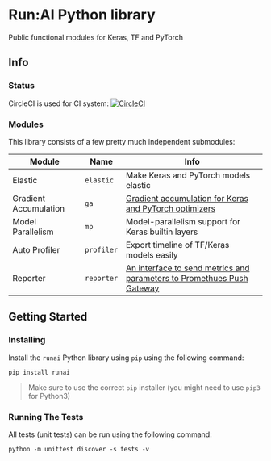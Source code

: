 # Run:AI Python library

Public functional modules for Keras, TF and PyTorch

## Info

### Status

CircleCI is used for CI system:
[![CircleCI](https://circleci.com/gh/run-ai/runai/tree/master.svg?style=svg&circle-token=438045a8ae6e2d2a2253bae97ccf82dc94bcfd5b)](https://circleci.com/gh/run-ai/runai/tree/master)

### Modules

This library consists of a few pretty much independent submodules:

| Module | Name | Info |
|--------|------|------|
| Elastic | `elastic` | Make Keras and PyTorch models elastic |
| Gradient Accumulation | `ga` | [Gradient accumulation for Keras and PyTorch optimizers](runai/ga/README.md) |
| Model Parallelism | `mp` | Model-parallelism support for Keras builtin layers |
| Auto Profiler | `profiler` | Export timeline of TF/Keras models easily |
| Reporter | `reporter` | [An interface to send metrics and parameters to Promethues Push Gateway](runai/reporter/README.md) |

## Getting Started

### Installing

Install the `runai` Python library using `pip` using the following command:

```
pip install runai
```

> Make sure to use the correct `pip` installer (you might need to use `pip3` for Python3)

### Running The Tests

All tests (unit tests) can be run using the following command:

```
python -m unittest discover -s tests -v
```
